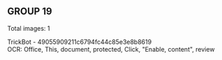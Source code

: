 ## GROUP 19
Total images: 1  

TrickBot - 49055909211c6794fc44c85e3e8b8619  
OCR: Office, This, document, protected, Click, "Enable, content", review  

